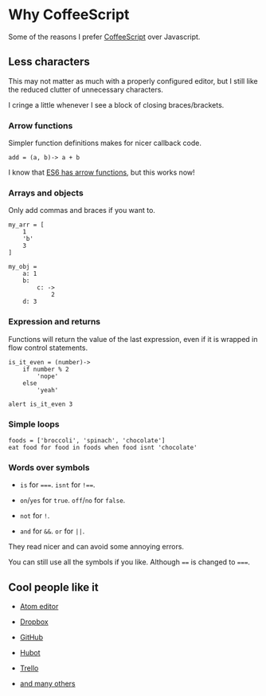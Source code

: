 # Why CoffeeScript

Some of the reasons I prefer [CoffeeScript](http://coffeescript.org/)
over Javascript.


## Less characters

This may not matter as much with a properly configured editor, but I
still like the reduced clutter of unnecessary characters.

I cringe a little whenever I see a block of closing braces/brackets.


### Arrow functions

Simpler function definitions makes for nicer callback code.

	add = (a, b)-> a + b

I know that
[ES6 has arrow functions](https://developer.mozilla.org/en-US/docs/Web/JavaScript/Reference/Functions/Arrow_functions),
but this works now!


### Arrays and objects

Only add commas and braces if you want to.

	my_arr = [
		1
		'b'
		3
	]

	my_obj =
		a: 1
		b:
			c: ->
				2
		d: 3


### Expression and returns

Functions will return the value of the last expression, even if it is
wrapped in flow control statements.

	is_it_even = (number)->
		if number % 2
			'nope'
		else
			'yeah'

	alert is_it_even 3


### Simple loops

	foods = ['broccoli', 'spinach', 'chocolate']
	eat food for food in foods when food isnt 'chocolate'


### Words over symbols

- `is` for `===`. `isnt` for `!==`.

- `on`/`yes` for `true`. `off`/`no` for `false`.

- `not` for `!`.

- `and` for `&&`. `or` for `||`.

They read nicer and can avoid some annoying errors.

You can still use all the symbols if you like.
Although `==` is changed to `===`.


## Cool people like it

- [Atom editor](https://github.com/atom/atom)

- [Dropbox](https://blogs.dropbox.com/tech/2012/09/dropbox-dives-into-coffeescript/)

- [GitHub](https://github.com/styleguide/javascript)

- [Hubot](https://hubot.github.com/)

- [Trello](https://trello.com/)

- [and many others](https://github.com/jashkenas/coffeescript/wiki/In%20The%20Wild)
